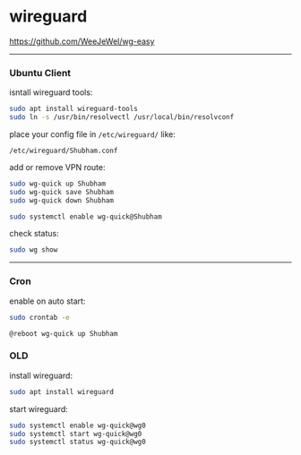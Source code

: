 # wireguard

https://github.com/WeeJeWel/wg-easy

---

### Ubuntu Client

isntall wireguard tools:
```bash
sudo apt install wireguard-tools
sudo ln -s /usr/bin/resolvectl /usr/local/bin/resolvconf
```

place your config file in `/etc/wireguard/` like:
```
/etc/wireguard/Shubham.conf
```

add or remove VPN route:
```bash
sudo wg-quick up Shubham
sudo wg-quick save Shubham
sudo wg-quick down Shubham

sudo systemctl enable wg-quick@Shubham
```

check status:
```bash
sudo wg show
```

---

### Cron

enable on auto start:
```bash
sudo crontab -e
```
```
@reboot wg-quick up Shubham
```



### OLD

install wireguard:
```bash
sudo apt install wireguard
```

start wireguard:
```bash
sudo systemctl enable wg-quick@wg0
sudo systemctl start wg-quick@wg0
sudo systemctl status wg-quick@wg0
```





